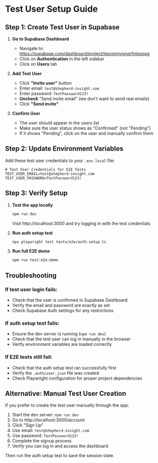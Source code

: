 # Test User Setup Guide

## Step 1: Create Test User in Supabase

1. **Go to Supabase Dashboard**
   - Navigate to: https://supabase.com/dashboard/project/jiecqmnygnqrfntqoqsg
   - Click on **Authentication** in the left sidebar
   - Click on **Users** tab

2. **Add Test User**
   - Click **"Invite user"** button
   - Enter email: `test@shepherd-insight.com`
   - Enter password: `TestPassword123!`
   - **Uncheck** "Send invite email" (we don't want to send real emails)
   - Click **"Send invite"**

3. **Confirm User**
   - The user should appear in the users list
   - Make sure the user status shows as "Confirmed" (not "Pending")
   - If it shows "Pending", click on the user and manually confirm them

## Step 2: Update Environment Variables

Add these test user credentials to your `.env.local` file:

```env
# Test User Credentials for E2E Tests
TEST_USER_EMAIL=test@shepherd-insight.com
TEST_USER_PASSWORD=TestPassword123!
```

## Step 3: Verify Setup

1. **Test the app locally**
   ```bash
   npm run dev
   ```
   Visit http://localhost:3000 and try logging in with the test credentials

2. **Run auth setup test**
   ```bash
   npx playwright test tests/e2e/auth.setup.ts
   ```

3. **Run full E2E demo**
   ```bash
   npm run test:e2e:demo
   ```

## Troubleshooting

### If test user login fails:
- Check that the user is confirmed in Supabase Dashboard
- Verify the email and password are exactly as set
- Check Supabase Auth settings for any restrictions

### If auth setup test fails:
- Ensure the dev server is running (`npm run dev`)
- Check that the test user can log in manually in the browser
- Verify environment variables are loaded correctly

### If E2E tests still fail:
- Check that the auth setup test ran successfully first
- Verify the `.auth/user.json` file was created
- Check Playwright configuration for proper project dependencies

## Alternative: Manual Test User Creation

If you prefer to create the test user manually through the app:

1. Start the dev server: `npm run dev`
2. Go to http://localhost:3000/account
3. Click "Sign Up" 
4. Use email: `test@shepherd-insight.com`
5. Use password: `TestPassword123!`
6. Complete the signup process
7. Verify you can log in and access the dashboard

Then run the auth setup test to save the session state.

